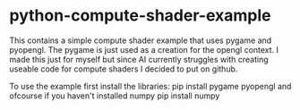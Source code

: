 # python-compute-shader-example
This contains a simple compute shader example that uses pygame and pyopengl. The pygame is just used as a creation for the opengl context. I made this just for myself but since AI currently struggles with creating useable code for compute shaders I decided to put on github.

To use the example first install the libraries: 
pip install pygame pyopengl
and ofcourse if you haven't installed numpy
pip install numpy
